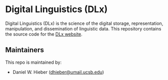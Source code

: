 # Digital Linguistics (DLx)
Digital Linguistics (DLx) is the science of the digital storage, representation, manipulation, and dissemination of linguistic data. This repository contains the source code for the [DLx website](https://digitallinguistics.io).

## Maintainers
This repo is maintained by:
- Daniel W. Hieber ([dhieber@umail.ucsb.edu](mailto:dhieber@umail.ucsb.edu))
